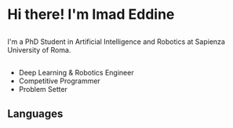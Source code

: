 # Hi there! I'm Imad Eddine

##
I'm a PhD Student in Artificial Intelligence and Robotics at Sapienza University of Roma.

## 
* Deep Learning & Robotics Engineer
* Competitive Programmer
* Problem Setter 

## Languages

